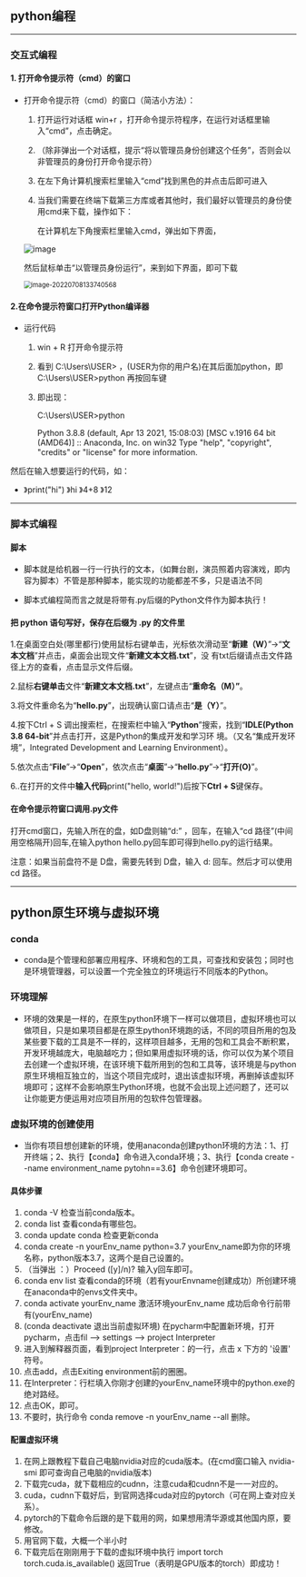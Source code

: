 ## python编程

-------------------------------------------------------------------------------------------------------------------------------------------------------------------

### 交互式编程

#### 1. 打开命令提示符（cmd）的窗口

- 打开命令提示符（cmd）的窗口（简洁小方法）：

  1. 打开运行对话框 win+r  ，打开命令提示符程序，在运行对话框里输入“cmd”，点击确定。

  2. （除非弹出一个对话框，提示“将以管理员身份创建这个任务”，否则会以非管理员的身份打开命令提示符）

  3. 在左下角计算机搜索栏里输入“cmd”找到黑色的并点击后即可进入
  
  4. 当我们需要在终端下载第三方库或者其他时，我们最好以管理员的身份使用cmd来下载，操作如下：
  
     在计算机左下角搜索栏里输入cmd，弹出如下界面，
  
    ![image](https://user-images.githubusercontent.com/93062146/177955188-a2220adb-ad2c-415b-995c-0db4f1257252.png)

  
     然后鼠标单击“以管理员身份运行”，来到如下界面，即可下载
  
     <img src="C:\Users\Happy\AppData\Roaming\Typora\typora-user-images\image-20220708133740568.png" alt="image-20220708133740568" style="zoom: 80%;" />
  
  

#### 2.在命令提示符窗口打开Python编译器

- 运行代码

  1. win + R 打开命令提示符

  2. 看到 C:\Users\USER> ，(USER为你的用户名)在其后面加python，即 C:\Users\USER>python  再按回车键
  
  3. 即出现：
  
     C:\Users\USER>python
  
      Python 3.8.8 (default, Apr 13 2021, 15:08:03) [MSC v.1916 64 bit (AMD64)] :: Anaconda, Inc. on win32 Type "help", "copyright", "credits" or "license" for more information.

然后在输入想要运行的代码，如：

  - 》print("hi")
    》hi
    》4+8
    》12

------------------------------------------------------------------------------------------------------------------------------------------------------------------------------------



### 脚本式编程

#### 脚本

- 脚本就是给机器一行一行执行的文本，（如舞台剧，演员照着内容演戏，即内容为脚本）不管是那种脚本，能实现的功能都差不多，只是语法不同

- 脚本式编程简而言之就是将带有.py后缀的Python文件作为脚本执行！

  

#### 把 python 语句写好，保存在后缀为 .py 的文件里

1.在桌面空白处(哪里都行)使用鼠标右键单击，光标依次滑动至“**新建（W）**”->“**文本文档**”并点击，桌面会出现文件“**新建文本文档.txt**”，没	有txt后缀请点击文件路径上方的查看，点击显示文件后缀。

2.鼠标**右键单击**文件“**新建文本文档.txt**”，左键点击“**重命名（M）”**。

3.将文件重命名为“**hello.py**”，出现确认窗口请点击“**是（Y）**”。

4.按下Ctrl + S 调出搜索栏，在搜索栏中输入“**Python**”搜索，找到“**IDLE(Python 3.8 64-bit**”并点击打开，这是Python的集成开发和学习环	境。（又名“集成开发环境”，Integrated Development and Learning Environment）。

5.依次点击“**File**”->“**Open**”，依次点击“**桌面**”->“**hello.py**”->“**打开(O)**”。

6..在打开的文件中**输入代码**print("hello, world!")后按下**Ctrl + S**键保存。



#### 在命令提示符窗口调用.py文件

打开cmd窗口，先输入所在的盘，如D盘则输“d:” ，回车，在输入“cd 路径”(中间用空格隔开)回车,在输入python hello.py回车即可得到hello.py的运行结果。

注意：如果当前盘符不是 D盘，需要先转到 D盘，输入 d: 回车。然后才可以使用 cd 路径。

--------------------------------------------------------------------------------------------------------------------------------------------------------------------------------



## python原生环境与虚拟环境

### conda

- conda是个管理和部署应用程序、环境和包的工具，可查找和安装包；同时也是环境管理器，可以设置一个完全独立的环境运行不同版本的Python。

### 环境理解

- 环境的效果是一样的，在原生python环境下一样可以做项目，虚拟环境也可以做项目，只是如果项目都是在原生python环境跑的话，不同的项目所用的包及某些要下载的工具是不一样的，这样项目越多，无用的包和工具会不断积累，开发环境越庞大，电脑越吃力；但如果用虚拟环境的话，你可以仅为某个项目去创建一个虚拟环境，在该环境下载所用到的包和工具等，该环境是与python原生环境相互独立的，当这个项目完成时，退出该虚拟环境，再删掉该虚拟环境即可；这样不会影响原生Python环境，也就不会出现上述问题了，还可以让你能更方便运用对应项目所用的包软件包管理器。

### 虚拟环境的创建使用

- 当你有项目想创建新的环境，使用anaconda创建python环境的方法：1、打开终端；2、执行【conda】命令进入conda环境；3、执行【conda create --name environment_name pytohn==3.6】命令创建环境即可。

#### 具体步骤

1. conda -V      检查当前conda版本。
2. conda list     查看conda有哪些包。
3. conda update conda      检查更新conda
4. conda create -n yourEnv_name python=3.7       yourEnv_name即为你的环境名称，python版本3.7，这两个是自己设置的。
5. （当弹出 ：）Proceed ([y]/n)?         输入y回车即可。
6.  conda env list     查看conda的环境（若有yourEnvname创建成功）所创建环境在anaconda中的envs文件夹中。
7. conda activate yourEnv_name    激活环境yourEnv_name  成功后命令行前带有(yourEnv_name)
8. (conda deactivate   退出当前虚拟环境) 在pycharm中配置新环境，打开pycharm，点击fil --> settings --> project Interpreter 
9. 进入到解释器页面，看到project Interpreter：的一行，点击 x 下方的 '设置' 符号。
10. 点击add，点击Exiting environment前的圈圈。
11. 在Interpreter：行栏填入你刚才创建的yourEnv_name环境中的python.exe的绝对路经。
12. 点击OK，即可。
13. 不要时，执行命令 conda remove -n yourEnv_name --all   删除。

#### 配置虚拟环境

1. 在网上跟教程下载自己电脑nvidia对应的cuda版本。(在cmd窗口输入 nvidia-smi 即可查询自己电脑的nvidia版本)
2. 下载完cuda，就下载相应的cudnn，注意cuda和cudnn不是一一对应的。
3. cuda，cudnn下载好后，到官网选择cuda对应的pytorch（可在网上查对应关系）。
4. pytorch的下载命令后跟的是下载用的网，如果想用清华源或其他国内原，要修改。
5. 用官网下载，大概一个半小时
6. 下载完后在刚刚用于下载的虚拟环境中执行   import torch    torch.cuda.is_available()   返回True（表明是GPU版本的torch）即成功！

